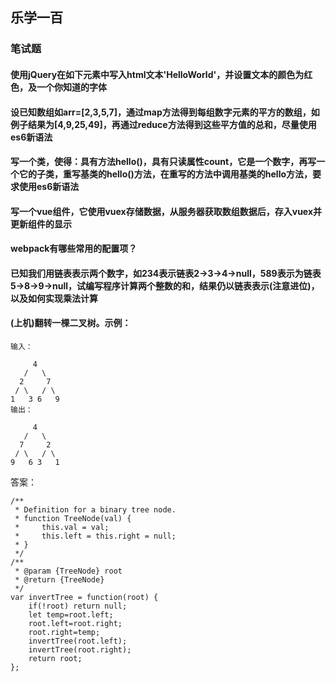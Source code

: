 ## 乐学一百

### 笔试题

#### 使用jQuery在如下元素中写入html文本'HelloWorld'，并设置文本的颜色为红色，及一个你知道的字体

#### 设已知数组如arr=[2,3,5,7]，通过map方法得到每组数字元素的平方的数组，如例子结果为[4,9,25,49]，再通过reduce方法得到这些平方值的总和，尽量使用es6新语法

#### 写一个类，使得：具有方法hello()，具有只读属性count，它是一个数字，再写一个它的子类，重写基类的hello()方法，在重写的方法中调用基类的hello方法，要求使用es6新语法

#### 写一个vue组件，它使用vuex存储数据，从服务器获取数组数据后，存入vuex并更新组件的显示

#### webpack有哪些常用的配置项？

#### 已知我们用链表表示两个数字，如234表示链表2->3->4->null，589表示为链表5->8->9->null，试编写程序计算两个整数的和，结果仍以链表表示(注意进位)，以及如何实现乘法计算

#### (上机)翻转一棵二叉树。示例：
```
输入：

     4
   /   \
  2     7
 / \   / \
1   3 6   9
输出：

     4
   /   \
  7     2
 / \   / \
9   6 3   1
```

答案：
```
/**
 * Definition for a binary tree node.
 * function TreeNode(val) {
 *     this.val = val;
 *     this.left = this.right = null;
 * }
 */
/**
 * @param {TreeNode} root
 * @return {TreeNode}
 */
var invertTree = function(root) {
    if(!root) return null;
    let temp=root.left;
    root.left=root.right;
    root.right=temp;
    invertTree(root.left);
    invertTree(root.right);
    return root;
};
```